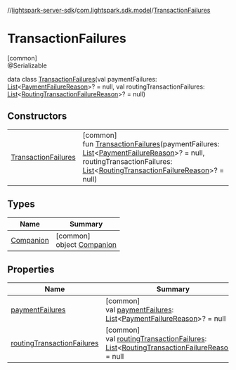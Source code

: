 //[lightspark-server-sdk](../../../index.md)/[com.lightspark.sdk.model](../index.md)/[TransactionFailures](index.md)

# TransactionFailures

[common]\
@Serializable

data class [TransactionFailures](index.md)(val paymentFailures: [List](https://kotlinlang.org/api/latest/jvm/stdlib/kotlin.collections/-list/index.html)&lt;[PaymentFailureReason](../-payment-failure-reason/index.md)&gt;? = null, val routingTransactionFailures: [List](https://kotlinlang.org/api/latest/jvm/stdlib/kotlin.collections/-list/index.html)&lt;[RoutingTransactionFailureReason](../-routing-transaction-failure-reason/index.md)&gt;? = null)

## Constructors

| | |
|---|---|
| [TransactionFailures](-transaction-failures.md) | [common]<br>fun [TransactionFailures](-transaction-failures.md)(paymentFailures: [List](https://kotlinlang.org/api/latest/jvm/stdlib/kotlin.collections/-list/index.html)&lt;[PaymentFailureReason](../-payment-failure-reason/index.md)&gt;? = null, routingTransactionFailures: [List](https://kotlinlang.org/api/latest/jvm/stdlib/kotlin.collections/-list/index.html)&lt;[RoutingTransactionFailureReason](../-routing-transaction-failure-reason/index.md)&gt;? = null) |

## Types

| Name | Summary |
|---|---|
| [Companion](-companion/index.md) | [common]<br>object [Companion](-companion/index.md) |

## Properties

| Name | Summary |
|---|---|
| [paymentFailures](payment-failures.md) | [common]<br>val [paymentFailures](payment-failures.md): [List](https://kotlinlang.org/api/latest/jvm/stdlib/kotlin.collections/-list/index.html)&lt;[PaymentFailureReason](../-payment-failure-reason/index.md)&gt;? = null |
| [routingTransactionFailures](routing-transaction-failures.md) | [common]<br>val [routingTransactionFailures](routing-transaction-failures.md): [List](https://kotlinlang.org/api/latest/jvm/stdlib/kotlin.collections/-list/index.html)&lt;[RoutingTransactionFailureReason](../-routing-transaction-failure-reason/index.md)&gt;? = null |
